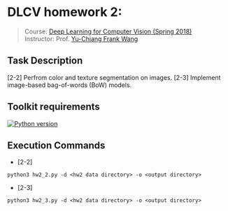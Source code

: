 # DLCV homework 2: 
> Course: [Deep Learning for Computer Vision (Spring 2018)](http://vllab.ee.ntu.edu.tw/dlcv.html)\
> Instructor: Prof. [Yu-Chiang Frank Wang](http://vllab.ee.ntu.edu.tw/members.html)


## Task Description
[2-2] Perfrom color and texture segmentation on images.
[2-3] Implement image-based bag-of-words (BoW) models.


## Toolkit requirements
[![Python version](https://img.shields.io/badge/Python-3.6-blue.svg)](https://www.python.org/downloads/release/python-360/)


## Execution Commands
* [2-2]
```
python3 hw2_2.py -d <hw2 data directory> -o <output directory>
```

* [2-3]
```
python3 hw2_3.py -d <hw2 data directory> -o <output directory>
```
